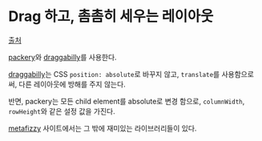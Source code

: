Drag 하고, 촘촘히 세우는 레이아웃
===

[출처](https://codepen.io/desandro/pen/qXOZdB)

[packery](https://github.com/metafizzy/packery)와 [draggabilly](https://github.com/desandro/draggabilly)를 사용한다.

[draggabilly](https://github.com/desandro/draggabilly)는 CSS `position: absolute`로 바꾸지 않고, `translate`를 사용함으로 써, 다른 레이아웃에 방해를 주지 않는다.

반면, packery는 모든 child element를 absolute로 변경 함으로, `columnWidth`, `rowHeight`와 같은 설정 값을 가진다.

[metafizzy](https://metafizzy.co/) 사이트에서는 그 밖에 재미있는 라이브러리들이 있다.
